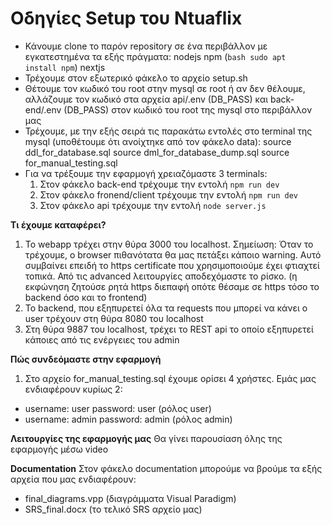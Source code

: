 # Οδηγίες Setup του Ntuaflix

- Κάνουμε clone το παρόν repository σε ένα περιβάλλον με εγκατεστημένα τα εξής πράγματα:
    nodejs
    npm (```bash sudo apt  install npm```)
    nextjs
- Τρέχουμε στον εξωτερικό φάκελο το αρχείο setup.sh
- Θέτουμε τον κωδικό του root στην mysql  σε root ή αν δεν θέλουμε, αλλάζουμε τον κωδικό στα αρχεία api/.env (DB_PASS) και back-end/.env (DB_PASS) στον κωδικό του root της mysql στο περιβάλλον μας
- Τρέχουμε, με την εξής σειρά τις παρακάτω εντολές στο terminal της mysql (υποθέτουμε ότι ανοίχτηκε από τον φάκελο data):
    source ddl_for_database.sql
    source dml_for_database_dump.sql
    source for_manual_testing.sql
- Για να τρέξουμε την εφαρμογή χρειαζόμαστε 3 terminals:
    1. Στον φάκελο back-end τρέχουμε την εντολή ```npm run dev```
    2. Στον φάκελο fronend/client τρέχουμε την εντολή ```npm run dev```
    3. Στον φάκελο api τρέχουμε την εντολή ```node server.js```

**Τι έχουμε καταφέρει?**
1. Το webapp τρέχει στην θύρα 3000 του localhost. Σημείωση: Όταν το τρέχουμε, ο browser πιθανότατα θα μας πετάξει κάποιο warning. Αυτό συμβαίνει επειδή το https certificate που χρησιμοποιούμε έχει φτιαχτεί τοπικά. Από τις advanced λειτουργίες αποδεχόμαστε το ρίσκο. (η εκφώνηση ζητούσε ρητά https διεπαφή οπότε θέσαμε σε https τόσο το backend όσο και το frontend)
2. Το backend, που εξηπυρετεί όλα τα requests που μπορεί να κάνει ο user τρέχουν στη θύρα 8080 του localhost
3. Στη θύρα 9887 του localhost, τρέχει το REST api το οποίο εξηπυρετεί κάποιες από τις ενέργειες του admin 

**Πώς συνδεόμαστε στην εφαρμογή**
1. Στο αρχείο for_manual_testing.sql έχουμε ορίσει 4 χρήστες. Εμάς μας ενδιαφέρουν κυρίως 2:
- username: user    password: user (ρόλος user)
- username: admin   password: admin (ρόλος admin)

**Λειτουργίες της εφαρμογής μας**
Θα γίνει παρουσίαση όλης της εφαρμογής μέσω video

**Documentation**
Στον φάκελο documentation μπορούμε να βρούμε τα εξής αρχεία που μας ενδιαφέρουν:
- final_diagrams.vpp (διαγράμματα Visual Paradigm)
- SRS_final.docx (το τελικό SRS αρχείο μας)
